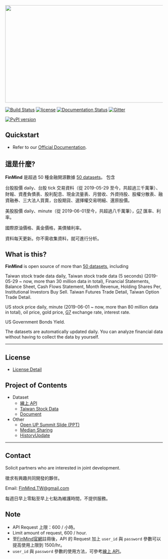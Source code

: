 

<img src="https://raw.githubusercontent.com/FinMind/FinMind/master/logo.png" width="820" height="312">

[![Build Status](https://travis-ci.org/FinMind/FinMind.svg?branch=master)](https://travis-ci.org/FinMind/FinMind)
[![license](https://img.shields.io/github/license/mashape/apistatus.svg?maxAge=2592000)](https://github.com/linsamtw/FinMind/blob/master/LICENSE)
[![Documentation Status](https://readthedocs.org/projects/finminddoc/badge/?version=latest)](https://finmind.github.io/)
[![Gitter](https://badges.gitter.im/FinMindTW/community.svg)](https://gitter.im/FinMindTW/community?utm_source=badge&utm_medium=badge&utm_campaign=pr-badge)
<!--[![Coverage Status](https://coveralls.io/repos/github/linsamtw/FinMind/badge.svg?branch=master)](https://coveralls.io/github/linsamtw/FinMind?branch=master)-->
[![PyPI version](https://badge.fury.io/py/FinMind.svg)](https://badge.fury.io/py/FinMind)

## Quickstart
+ Refer to our [Official Documentation](https://finmind.github.io/quickstart/).

## 這是什麼?
**FinMind** 是超過 50 種金融開源數據 [50 datasets](https://finmind.github.io/)。
包含

台股股價 daily、台股 tick 交易資料（從 2019-05-29 至今，共超過三千萬筆）、財報、資產負債表、股利配息、現金流量表、月營收、外資持股、股權分散表、融資融券、三大法人買賣，台股期貨、選擇權交易明細、還原股價。

美股股價 daily、minute（從 2019-06-01至今，共超過八千萬筆），[G7](https://zh.wikipedia.org/zh-tw/%E5%85%AB%E5%A4%A7%E5%B7%A5%E6%A5%AD%E5%9C%8B%E7%B5%84%E7%B9%94) 匯率、利率。

國際原油價格、黃金價格，美債殖利率。

資料每天更新。你不需收集資料，就可進行分析。

## What is this?
**FinMind** is open source of more than [50 datasets](https://finmind.github.io/), including

Taiwan stock trade data daily, Taiwan stock trade data (5 seconds) (2019-05-29 ~ now, more than 30 million data in total), Financial Statements, Balance Sheet, Cash Flows Statement, Month Revenue, Holding Shares Per, Institutional Investors Buy Sell. Taiwan Futures Trade Detail, Taiwan Option Trade Detail.

US stock price daily, minute (2019-06-01 ~ now, more than 80 million data in total), oil price, gold price, [G7](https://zh.wikipedia.org/zh-tw/%E5%85%AB%E5%A4%A7%E5%B7%A5%E6%A5%AD%E5%9C%8B%E7%B5%84%E7%B9%94) exchange rate, interest rate.

US Government Bonds Yield.

The datasets are automatically updated daily.
You can analyze financial data without having to collect the data by yourself.

--------------

## License
- [License Detail](https://github.com/linsamtw/FinMind/blob/master/LICENSE)

## Project of Contents
- Dataset
	- [線上 API](http://api.finmindtrade.com/docs)
	- [Taiwan Stock Data](https://finmind.github.io/tutor/TaiwanMarket/DataList/)
	- [Document](https://finmind.github.io/)
	<!--- [Crawler (爬蟲)](https://github.com/FinMind/FinMind/tree/master#Crawler-爬蟲)-->
- Other
	- [Open UP Summit Slide (PPT)](https://www.slideshare.net/ssusera12be6/finmind-project-demo-199815617)
	- [Median Sharing](https://medium.com/@yanweiliu/finmind-%E4%BD%BF%E7%94%A8python%E6%9F%A5%E5%85%A8%E7%90%83%E8%82%A1%E5%83%B9-%E5%82%B5%E5%88%B8-%E5%8E%9F%E6%B2%B9%E5%83%B9%E6%A0%BC-f39d13ad6a68)
	- [HistoryUpdate](https://github.com/linsamtw/FinMind/blob/master/HistoryUpdate.md)

-------------------------------------------

## Contact
Solicit partners who are interested in joint development.

徵求有興趣共同開發的夥伴。

Email: FinMind.TW@gmail.com

每週日早上零點至早上七點為維護時間，不提供服務。

## Note
+ API Request 上限：600 / 小時。
+ Limit amount of request, 600 / hour.
+ 至[FinMind官網](https://finmindtrade.com/)註冊後，API 的 Request 加上 `user_id` 與 `password` 參數可以提高使用上限到 1500/hr。
+ `user_id` 與 `password` 參數的使用方法，可參考[線上 API](http://api.finmindtrade.com/docs)。



<!---
- [Website](https://finmindtrade.com/)
	- [Backtesting (回測)](https://github.com/FinMind/FinMind/tree/master#backtesting-回測)
	- [個股分析](https://finmindtrade.com/analysis/taiwan_stock_analysis)
-->

<!--
### Backtesting 回測

- [上傳自己設計的策略](https://finmindtrade.com/analysis/upload)，進行[線上模擬](https://finmindtrade.com/analysis/back_testing)
- 券商交易功能(開發中)，未來，使用者只需專注在策略開發上，即可利用選定策略、個股，進行自動化交易

![](https://raw.githubusercontent.com/FinMind/FinMind/master/BackTesting/online.png)

  `note` : 限制 request 上限 : 600 / hour。Limit amount of request, 600 / hour.<br>
  至[FinMind官網](https://finmindtrade.com/)註冊後，request api 帶 user_id, password 參數，使用上限可提高到 1500/hr。<br>
  user_id, password 參數使用方法，可參考[線上 api](http://api.finmindtrade.com/docs)。

### Crawler 爬蟲

- 由於原物料、債券期貨資料，有法規問題，禁止散布，因此我公開爬蟲 code，各位自行爬蟲，就不是從我這獲得資料，不會有散布問題
- [demo code](https://github.com/linsamtw/FinMind/blob/master/Crawler/demo.py)
-->

